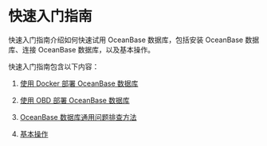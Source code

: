 # 快速入门指南

快速入门指南介绍如何快速试用 OceanBase 数据库，包括安装 OceanBase 数据库、连接 OceanBase 数据库，以及基本操作。

快速入门指南包含以下内容：

1. [使用 Docker 部署 OceanBase 数据库](./2.use-docker-to-deploy-oceanbase-database.md)

2. [使用 OBD 部署 OceanBase 数据库](./4.use-obd-to-deploy-oceanbase-database.md)

3. [OceanBase 数据库通用问题排查方法](./5.troubleshoot-general-oceanbase-database-issues.md)

4. [基本操作](6.basic-operations/1.database-operations.md)
